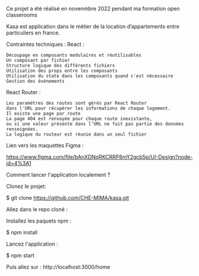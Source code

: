 
Ce projet a été réalisé en novenmbre 2022 pendant ma formation open classerooms

 Kasa est application dans le métier de la location d’appartements entre particuliers en france.

Contraintes techniques :
React :

    Découpage en composants modulaires et réutilisables
    Un composant par fichier
    Structure logique des différents fichiers
    Utilisation des props entre les composants
    Utilisation du state dans les composants quand c'est nécessaire
    Gestion des événements
 

React Router :

    Les paramètres des routes sont gérés par React Router 
    dans l'URL pour récupérer les informations de chaque logement.
    Il existe une page par route
    La page 404 est renvoyée pour chaque route inexistante,
    ou si une valeur présente dans l’URL ne fait pas partie des données renseignées.
    La logique du routeur est réunie dans un seul fichier

Lien vers les maquettes Figma :

https://www.figma.com/file/bAnXDNqRKCRRP8mY2gcb5p/UI-Design?node-id=4%3A1


Comment lancer l'application localement ?

Clonez le projet:

$ git clone https://github.com/CHE-MIMA/kasa.git

Allez dans le repo cloné :

Installez les paquets npm :

$ npm install

Lancez l'application :

$ npm start

Puis allez sur : http://localhost:3000/home


 

